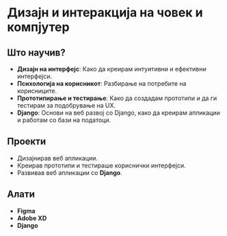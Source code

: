 # Дизајн и интеракција на човек и компјутер

## Што научив?
- **Дизајн на интерфејс**: Како да креирам интуитивни и ефективни интерфејси.
- **Психологија на корисникот**: Разбирање на потребите на корисниците.
- **Прототипирање и тестирање**: Како да создадам прототипи и да ги тестирам за подобрување на UX.
- **Django**: Основи на веб развој со Django, како да креирам апликации и работам со бази на податоци.

## Проекти
- Дизајнирав веб апликации.
- Креирав прототипи и тестираше кориснички интерфејси.
- Развивав веб апликации со **Django**.

## Алати
- **Figma**
- **Adobe XD**
- **Django**
